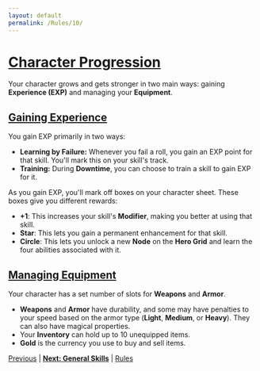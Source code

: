 ```yaml
---
layout: default
permalink: /Rules/10/
---
```

# [Character Progression](#character-progression)
Your character grows and gets stronger in two main ways: gaining **Experience (EXP)** and managing your **Equipment**.

## [Gaining Experience](#gaining-experience)
You gain EXP primarily in two ways:

- **Learning by Failure:** Whenever you fail a roll, you gain an EXP point for that skill. You'll mark this on your skill's track.
- **Training:** During **Downtime**, you can choose to train a skill to gain EXP for it.

As you gain EXP, you'll mark off boxes on your character sheet. These boxes give you different rewards:

- **+1**: This increases your skill's **Modifier**, making you better at using that skill.
- **Star**: This lets you gain a permanent enhancement for that skill.
- **Circle**: This lets you unlock a new **Node** on the **Hero Grid** and learn the four abilities associated with it.

## [Managing Equipment](#managing-equipment)
Your character has a set number of slots for **Weapons** and **Armor**.

- **Weapons** and **Armor** have durability, and some may have penalties to your speed  based on the armor type (**Light**, **Medium**, or **Heavy**). They can also have magical properties.
- Your **Inventory** can hold up to 10 unequipped items.
- **Gold** is the currency you use to buy and sell items.

[Previous]({{site.baseurl}}/Rules/9/#player-characters) | **[Next: General Skills]({{site.baseurl}}/Rules/11/)** | [Rules]({{site.baseurl}}/Rules/Index/#rules)